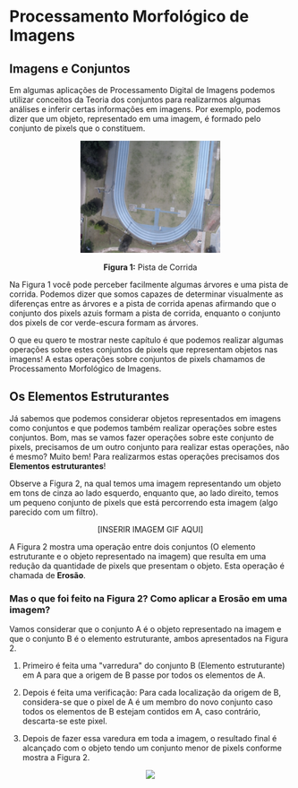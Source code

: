 # Processamento Morfológico de Imagens

## Imagens e Conjuntos

Em algumas aplicações de Processamento Digital de Imagens podemos utilizar conceitos da Teoria dos conjuntos para realizarmos algumas análises e inferir certas informações em imagens. Por exemplo, podemos dizer que um objeto, representado em uma imagem, é formado pelo conjunto de pixels que o constituem.

<div align="center">
    <p align="center">
    <img src="../imagens/cap2/Quadra.jpg" width="250" height="200"/>
    </p>
    <p> <b>Figura 1:</b> Pista de Corrida </p>
</div>

Na Figura 1 você pode perceber facilmente algumas árvores e uma pista de corrida. Podemos dizer que somos capazes de determinar visualmente as diferenças entre as árvores e a pista de corrida apenas afirmando que o conjunto dos pixels azuis formam a pista de corrida, enquanto o conjunto dos pixels de cor verde-escura formam as árvores.

O que eu quero te mostrar neste capítulo é que podemos realizar algumas operações sobre estes conjuntos de pixels que representam objetos nas imagens! A estas operações sobre conjuntos de pixels chamamos de Processamento Morfológico de Imagens.


## Os Elementos Estruturantes

Já sabemos que podemos considerar objetos representados em imagens como conjuntos e que podemos também realizar operações sobre estes conjuntos. Bom, mas se vamos fazer operações sobre este conjunto de pixels, precisamos de um outro conjunto para realizar estas operações, não é mesmo? Muito bem! Para realizarmos estas operações precisamos dos <b>Elementos estruturantes</b>!

Observe a Figura 2, na qual temos uma imagem representando um objeto em tons de cinza ao lado esquerdo, enquanto que, ao lado direito, temos um pequeno conjunto de pixels que está percorrendo esta imagem (algo parecido com um filtro).

<div align="center">[INSERIR IMAGEM GIF AQUI]</div>


A Figura 2 mostra uma operação entre dois conjuntos (O elemento estruturante e o objeto representado na imagem) que resulta em uma redução da quantidade de pixels que presentam o objeto. Esta operação é chamada de <b>Erosão</b>.


### Mas o que foi feito na Figura 2? Como aplicar a Erosão em uma imagem?

Vamos considerar que o conjunto A é o objeto representado na imagem e que o conjunto B é o elemento estruturante, ambos apresentados na Figura 2.

1. Primeiro é feita uma "varredura" do conjunto B (Elemento estruturante) em A para que a origem de B passe por todos os elementos de A.

2. Depois é feita uma verificação: Para cada localização da origem de B, considera-se que o pixel de A é um membro do novo conjunto caso todos os elementos de B estejam contidos em A, caso contrário, descarta-se este pixel.

3. Depois de fazer essa varedura em toda a imagem, o resultado final é alcançado com o objeto tendo um conjunto menor de pixels conforme mostra a Figura 2.

<div align="center">
<img src="https://render.githubusercontent.com/render/math?math=e^{i \pi} = -1">